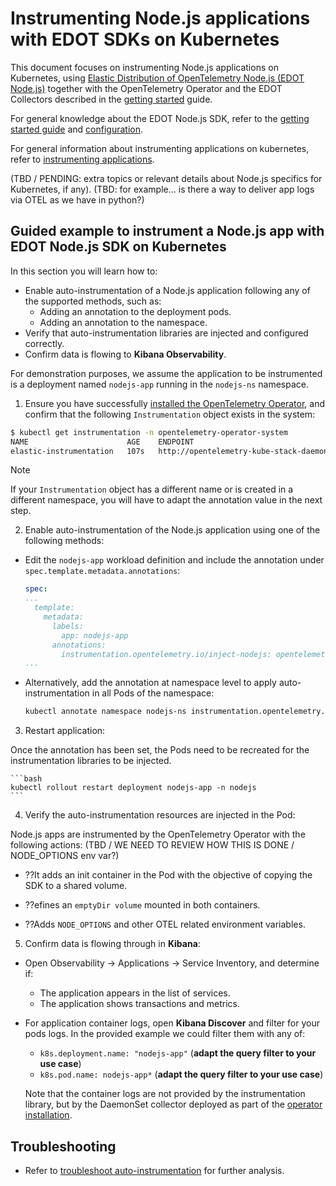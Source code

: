 # Instrumenting Node.js applications with EDOT SDKs on Kubernetes

This document focuses on instrumenting Node.js applications on Kubernetes, using [Elastic Distribution of OpenTelemetry Node.js (EDOT Node.js)](https://github.com/elastic/elastic-otel-nodejs) together with the OpenTelemetry Operator and the EDOT Collectors described in the [getting started](./README.md) guide.

For general knowledge about the EDOT Node.js SDK, refer to the [getting started guide](https://github.com/elastic/elastic-otel-node/blob/main/packages/opentelemetry-node/docs/get-started.md) and [configuration](https://github.com/elastic/elastic-otel-node/blob/main/packages/opentelemetry-node/docs/configure.md).

For general information about instrumenting applications on kubernetes, refer to [instrumenting applications](./instrumenting-applications.md).

(TBD / PENDING: extra topics or relevant details about Node.js specifics for Kubernetes, if any).
(TBD: for example... is there a way to deliver app logs via OTEL as we have in python?)

## Guided example to instrument a Node.js app with EDOT Node.js SDK on Kubernetes

<!--
Useful links:
- Example: https://github.com/elastic/elastic-otel-node/tree/main/examples/otel-operator/ documented at https://github.com/elastic/elastic-otel-node/blob/main/DEVELOPMENT.md#testing-k8s-auto-instrumentation-with-otel-operator
(not user friendly, but we could use it in the future if we want to add a proper example here)
-->

In this section you will learn how to:

- Enable auto-instrumentation of a Node.js application following any of the supported methods, such as:
  - Adding an annotation to the deployment pods.
  - Adding an annotation to the namespace.
- Verify that auto-instrumentation libraries are injected and configured correctly.
- Confirm data is flowing to **Kibana Observability**.

For demonstration purposes, we assume the application to be instrumented is a deployment named `nodejs-app` running in the `nodejs-ns` namespace.

1. Ensure you have successfully [installed the OpenTelemetry Operator](./README.md), and confirm that the following `Instrumentation` object exists in the system:

```bash
$ kubectl get instrumentation -n opentelemetry-operator-system
NAME                      AGE    ENDPOINT                                                                                                
elastic-instrumentation   107s   http://opentelemetry-kube-stack-daemon-collector.opentelemetry-operator-system.svc.cluster.local:4318
```
> [!NOTE]
> If your `Instrumentation` object has a different name or is created in a different namespace, you will have to adapt the annotation value in the next step.

2. Enable auto-instrumentation of the Node.js application using one of the following methods:

  - Edit the `nodejs-app` workload definition and include the annotation under `spec.template.metadata.annotations`:

    ```yaml
    spec:
    ...
      template:
        metadata:
          labels:
            app: nodejs-app
          annotations:
            instrumentation.opentelemetry.io/inject-nodejs: opentelemetry-operator-system/elastic-instrumentation
    ...
    ```

  - Alternatively, add the annotation at namespace level to apply auto-instrumentation in all Pods of the namespace:

    ```bash
    kubectl annotate namespace nodejs-ns instrumentation.opentelemetry.io/inject-nodejs=opentelemetry-operator-system/elastic-instrumentation
    ```

3. Restart application:

  Once the annotation has been set, the Pods need to be recreated for the instrumentation libraries to be injected.

    ```bash
    kubectl rollout restart deployment nodejs-app -n nodejs
    ```

4. Verify the auto-instrumentation resources are injected in the Pod:

  Node.js apps are instrumented by the OpenTelemetry Operator with the following actions:
(TBD / WE NEED TO REVIEW HOW THIS IS DONE / NODE_OPTIONS env var?)

  - ??It adds an init container in the Pod with the objective of copying the SDK to a shared volume.

  - ??efines an `emptyDir volume` mounted in both containers.

  - ??Adds `NODE_OPTIONS` and other OTEL related environment variables.

5. Confirm data is flowing through in **Kibana**:

  - Open Observability -> Applications -> Service Inventory, and determine if:
    - The application appears in the list of services.
    - The application shows transactions and metrics.
  
  - For application container logs, open **Kibana Discover** and filter for your pods logs. In the provided example we could filter them with any of:
    - `k8s.deployment.name: "nodejs-app"` (**adapt the query filter to your use case**)
    - `k8s.pod.name: nodejs-app*` (**adapt the query filter to your use case**)

    Note that the container logs are not provided by the instrumentation library, but by the DaemonSet collector deployed as part of the [operator installation](./README.md).

## Troubleshooting

- Refer to [troubleshoot auto-instrumentation](./troubleshoot-auto-instrumentation.md) for further analysis.
